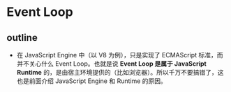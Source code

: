 # Event Loop

## outline

* 在 JavaScript Engine 中（以 V8 为例），只是实现了 ECMAScript 标准，而并不关心什么 Event Loop。也就是说 **Event Loop 是属于 JavaScript Runtime** 的，是由宿主环境提供的（比如浏览器）。所以千万不要搞错了，这也是前面介绍 JavaScript Engine 和 Runtime 的原因。



